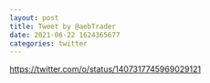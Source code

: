 ```yaml
--- 
layout: post 
title: Tweet by @aebTrader 
date: 2021-06-22 1624365677 
categories: twitter 
--- 
```

https://twitter.com/o/status/1407317745969029121